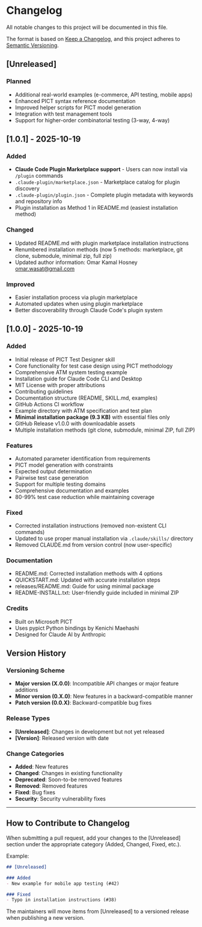 # Changelog

All notable changes to this project will be documented in this file.

The format is based on [Keep a Changelog](https://keepachangelog.com/en/1.0.0/),
and this project adheres to [Semantic Versioning](https://semver.org/spec/v2.0.0.html).

## [Unreleased]

### Planned
- Additional real-world examples (e-commerce, API testing, mobile apps)
- Enhanced PICT syntax reference documentation
- Improved helper scripts for PICT model generation
- Integration with test management tools
- Support for higher-order combinatorial testing (3-way, 4-way)

## [1.0.1] - 2025-10-19

### Added
- **Claude Code Plugin Marketplace support** - Users can now install via `/plugin` commands
- `.claude-plugin/marketplace.json` - Marketplace catalog for plugin discovery
- `.claude-plugin/plugin.json` - Complete plugin metadata with keywords and repository info
- Plugin installation as Method 1 in README.md (easiest installation method)

### Changed
- Updated README.md with plugin marketplace installation instructions
- Renumbered installation methods (now 5 methods: marketplace, git clone, submodule, minimal zip, full zip)
- Updated author information: Omar Kamal Hosney <omar.wasat@gmail.com>

### Improved
- Easier installation process via plugin marketplace
- Automated updates when using plugin marketplace
- Better discoverability through Claude Code's plugin system

## [1.0.0] - 2025-10-19

### Added
- Initial release of PICT Test Designer skill
- Core functionality for test case design using PICT methodology
- Comprehensive ATM system testing example
- Installation guide for Claude Code CLI and Desktop
- MIT License with proper attributions
- Contributing guidelines
- Documentation structure (README, SKILL.md, examples)
- GitHub Actions CI workflow
- Example directory with ATM specification and test plan
- **Minimal installation package (9.3 KB)** with essential files only
- GitHub Release v1.0.0 with downloadable assets
- Multiple installation methods (git clone, submodule, minimal ZIP, full ZIP)

### Features
- Automated parameter identification from requirements
- PICT model generation with constraints
- Expected output determination
- Pairwise test case generation
- Support for multiple testing domains
- Comprehensive documentation and examples
- 80-99% test case reduction while maintaining coverage

### Fixed
- Corrected installation instructions (removed non-existent CLI commands)
- Updated to use proper manual installation via `.claude/skills/` directory
- Removed CLAUDE.md from version control (now user-specific)

### Documentation
- README.md: Corrected installation methods with 4 options
- QUICKSTART.md: Updated with accurate installation steps
- releases/README.md: Guide for using minimal package
- README-INSTALL.txt: User-friendly guide included in minimal ZIP

### Credits
- Built on Microsoft PICT
- Uses pypict Python bindings by Kenichi Maehashi
- Designed for Claude AI by Anthropic

## Version History

### Versioning Scheme

- **Major version (X.0.0)**: Incompatible API changes or major feature additions
- **Minor version (0.X.0)**: New features in a backward-compatible manner
- **Patch version (0.0.X)**: Backward-compatible bug fixes

### Release Types

- **[Unreleased]**: Changes in development but not yet released
- **[Version]**: Released version with date

### Change Categories

- **Added**: New features
- **Changed**: Changes in existing functionality
- **Deprecated**: Soon-to-be removed features
- **Removed**: Removed features
- **Fixed**: Bug fixes
- **Security**: Security vulnerability fixes

---

## How to Contribute to Changelog

When submitting a pull request, add your changes to the [Unreleased] section under the appropriate category (Added, Changed, Fixed, etc.).

Example:
```markdown
## [Unreleased]

### Added
- New example for mobile app testing (#42)

### Fixed
- Typo in installation instructions (#38)
```

The maintainers will move items from [Unreleased] to a versioned release when publishing a new version.
